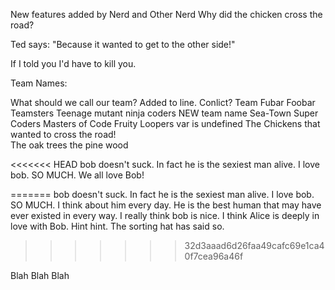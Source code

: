 New features added by Nerd and Other Nerd
Why did the chicken cross the road?

Ted says: "Because it wanted to get to the other side!" 

If I told you I'd have to kill you.

Team Names:

What should we call our team? Added to line. Conlict?
Team Fubar
Foobar Teamsters
Teenage mutant ninja coders
NEW team name 
Sea-Town Super Coders
Masters of Code
Fruity Loopers
var <teamName> is undefined
The Chickens that wanted to cross the road!     
The oak trees
the pine wood



<<<<<<< HEAD
bob doesn't suck. In fact he is the sexiest man alive. I love bob. SO MUCH. We all love Bob!

=======
bob doesn't suck. In fact he is the sexiest man alive. I love bob. SO MUCH. I think about him every day. He is the best human that may have ever existed in every way. I really think bob is nice.  I think Alice is deeply in love with Bob.  Hint hint.  The sorting hat has said so.
>>>>>>> 32d3aaad6d26faa49cafc69e1ca40f7cea96a46f




Blah Blah Blah
